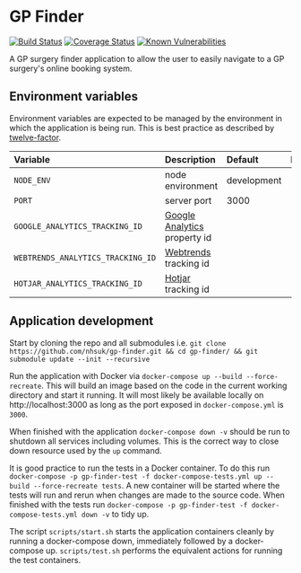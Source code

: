 # GP Finder

[![Build Status](https://travis-ci.org/nhsuk/gp-finder.svg?branch=master)](https://travis-ci.org/nhsuk/gp-finder)
[![Coverage Status](https://coveralls.io/repos/github/nhsuk/gp-finder/badge.svg?branch=master)](https://coveralls.io/github/nhsuk/gp-finder?branch=master)
[![Known Vulnerabilities](https://snyk.io/test/github/nhsuk/gp-finder/badge.svg)](https://snyk.io/test/github/nhsuk/gp-finder)

A GP surgery finder application to allow the user to easily navigate to a GP surgery's online booking system.

## Environment variables

Environment variables are expected to be managed by the environment in which
the application is being run. This is best practice as described by
[twelve-factor](https://12factor.net/config).

| Variable                         | Description                                                        | Default      | Required        |
|:---------------------------------|:-------------------------------------------------------------------|:-------------|-----------------|
| `NODE_ENV`                       | node environment                                                   | development  |                 |
| `PORT`                           | server port                                                        | 3000         |                 |
| `GOOGLE_ANALYTICS_TRACKING_ID`   | [Google Analytics](https://www.google.co.uk/analytics) property id |              |                 |
| `WEBTRENDS_ANALYTICS_TRACKING_ID`| [Webtrends](https://www.webtrends.com/) tracking id                |              |                 |
| `HOTJAR_ANALYTICS_TRACKING_ID`   | [Hotjar](https://www.hotjar.com/) tracking id                      |              |                 |

## Application development

Start by cloning the repo and all submodules i.e. `git clone https://github.com/nhsuk/gp-finder.git && cd gp-finder/ && git submodule update --init --recursive`

Run the application with Docker via `docker-compose up --build --force-recreate`. This will build an image based on the code in the current working directory and start it running. It will most likely be available locally on http://localhost:3000 as long as the port exposed in `docker-compose.yml` is `3000`.

When finished with the application `docker-compose down -v` should be run to shutdown all services including volumes. This is the correct way to close down resource used by the `up` command.

It is good practice to run the tests in a Docker container. To do this run `docker-compose -p gp-finder-test -f docker-compose-tests.yml up --build --force-recreate tests`. A new container will be started where the tests will run and rerun when changes are made to the source code.
When finished with the tests run `docker-compose -p gp-finder-test -f docker-compose-tests.yml down -v` to tidy up.

The script `scripts/start.sh` starts the application containers cleanly by running a docker-compose down, immediately followed by a docker-compose up.
`scripts/test.sh` performs the equivalent actions for running the test containers.
